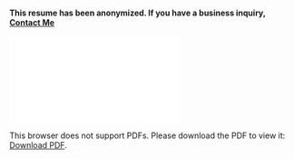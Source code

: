 #### This resume has been anonymized. If you have a business inquiry, [Contact Me](ContactMe.md) 
<object data="Resume.pdf" type="application/pdf" width="700px" height="700px">
    <embed src="Resume.pdf">
        <p>This browser does not support PDFs. Please download the PDF to view it: <a href="Resume.pdf">Download PDF</a>.</p>
    </embed>
</object>

